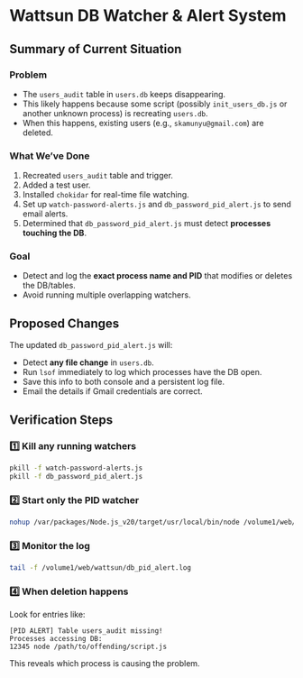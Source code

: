 # Wattsun DB Watcher & Alert System

## Summary of Current Situation

### Problem
- The `users_audit` table in `users.db` keeps disappearing.
- This likely happens because some script (possibly `init_users_db.js` or another unknown process) is recreating `users.db`.
- When this happens, existing users (e.g., `skamunyu@gmail.com`) are deleted.

### What We’ve Done
1. Recreated `users_audit` table and trigger.
2. Added a test user.
3. Installed `chokidar` for real-time file watching.
4. Set up `watch-password-alerts.js` and `db_password_pid_alert.js` to send email alerts.
5. Determined that `db_password_pid_alert.js` must detect **processes touching the DB**.

### Goal
- Detect and log the **exact process name and PID** that modifies or deletes the DB/tables.
- Avoid running multiple overlapping watchers.

## Proposed Changes
The updated `db_password_pid_alert.js` will:
- Detect **any file change** in `users.db`.
- Run `lsof` immediately to log which processes have the DB open.
- Save this info to both console and a persistent log file.
- Email the details if Gmail credentials are correct.

## Verification Steps
### 1️⃣ Kill any running watchers
```bash
pkill -f watch-password-alerts.js
pkill -f db_password_pid_alert.js
```

### 2️⃣ Start only the PID watcher
```bash
nohup /var/packages/Node.js_v20/target/usr/local/bin/node /volume1/web/wattsun/db_password_pid_alert.js > /volume1/web/wattsun/db_pid_alert.log 2>&1 &
```

### 3️⃣ Monitor the log
```bash
tail -f /volume1/web/wattsun/db_pid_alert.log
```

### 4️⃣ When deletion happens
Look for entries like:
```
[PID ALERT] Table users_audit missing!
Processes accessing DB:
12345 node /path/to/offending/script.js
```
This reveals which process is causing the problem.
